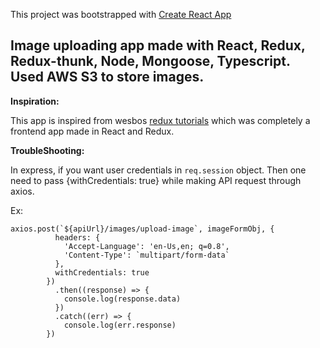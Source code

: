 This project was bootstrapped with [Create React App](https://github.com/facebook/create-react-app)

## Image uploading app made with React, Redux, Redux-thunk, Node, Mongoose, Typescript. Used AWS S3 to store images.

**Inspiration:**

This app is inspired from wesbos [redux tutorials](https://learnredux.com/) which was completely a frontend app made in React and Redux.


**TroubleShooting:**

In express, if you want user credentials in `req.session` object. Then one need to pass {withCredentials: true} while making API request through axios.

Ex:
```
axios.post(`${apiUrl}/images/upload-image`, imageFormObj, {
          headers: {
            'Accept-Language': 'en-Us,en; q=0.8',
            'Content-Type': `multipart/form-data`
          },
          withCredentials: true
        })
          .then((response) => {
            console.log(response.data)
          })
          .catch((err) => {
            console.log(err.response)
        }) 
```

